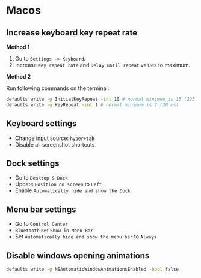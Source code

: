 # Macos

## Increase keyboard key repeat rate

**Method 1**

1. Go to `Settings -> Keyboard`.
2. Increase `Key repeat rate` and `Delay until repeat` values to maximum.

**Method 2**

Run following commands on the terminal:

```sh
defaults write -g InitialKeyRepeat -int 10 # normal minimum is 15 (225 ms)
defaults write -g KeyRepeat -int 1 # normal minimum is 2 (30 ms)
```

## Keyboard settings

- Change input source: `hyper+tab`
- Disable all screenshot shortcuts

## Dock settings

- Go to `Desktop & Dock`
- Update `Position on screen` to `Left`
- Enable `Automatically hide and show the Dock`

## Menu bar settings

- Go to `Control Center`
- `Bluetooth` set `Show in Menu Bar`
- Set `Automatically hide and show the menu bar` to `Always`

## Disable windows opening animations

```sh
defaults write -g NSAutomaticWindowAnimationsEnabled -bool false
```
